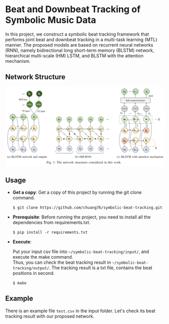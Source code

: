 # Beat and Downbeat Tracking of Symbolic Music Data

In this project, we construct a symbolic beat tracking framework that performs joint beat and downbeat tracking in a multi-task learning (MTL) manner. The proposed models are based on recurrent neural networks (RNN), namely bidirectional long short-term memory (BLSTM) network, hierarchical multi-scale (HM) LSTM, and BLSTM with the attention mechanism.



## Network Structure

![](https://github.com/chuang76/symbolic-beat-tracking/blob/master/figure/network.PNG?raw=true)



## Usage 

- **Get a copy**: Get a copy of this project by running the git clone command. 

  ```
  $ git clone https://github.com/chuang76/symbolic-beat-tracking.git
  ```

- **Prerequisite**: Before running the project, you need to install all the dependencies from requirements.txt. 

  ```
  $ pip install -r requirements.txt
  ```

- **Execute**: 

  Put your input csv file into `~/symbolic-beat-tracking/input/`, and execute the make command.<br>Thus, you can check the beat tracking result in `~/symbolic-beat-tracking/output/`. The tracking result is a txt file, contains the beat positions in second. 
  
  ```
  $ make
  ```
  



## Example

There is an example file `test.csv` in the input folder. Let's check its beat tracking result with our proposed network.

 










